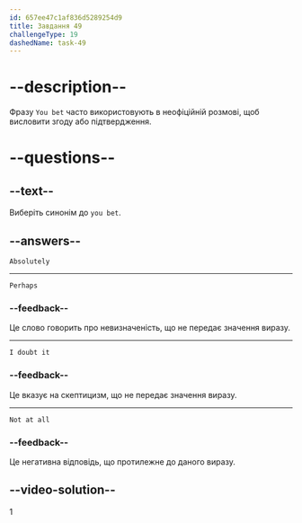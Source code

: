 ```yaml
---
id: 657ee47c1af836d5289254d9
title: Завдання 49
challengeType: 19
dashedName: task-49
---
```


# --description--

Фразу `You bet` часто використовують в неофіційній розмові, щоб висловити згоду або підтвердження.

# --questions--

## --text--

Виберіть синонім до `you bet`.

## --answers--

`Absolutely`

---

`Perhaps`

### --feedback--

Це слово говорить про невизначеність, що не передає значення виразу.

---

`I doubt it`

### --feedback--

Це вказує на скептицизм, що не передає значення виразу.

---

`Not at all`

### --feedback--

Це негативна відповідь, що протилежне до даного виразу.

## --video-solution--

1
